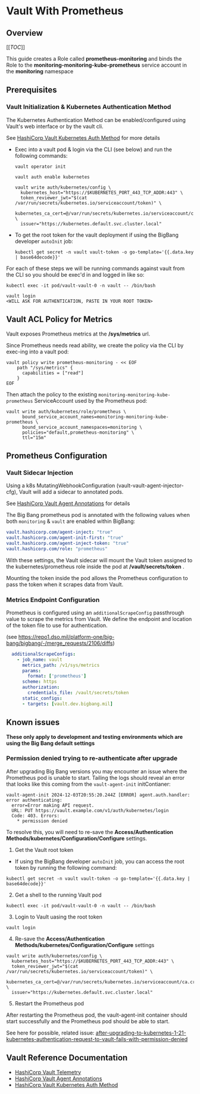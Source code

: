# Vault With Prometheus

## Overview

[[_TOC_]]

This guide creates a Role called **prometheus-monitoring** and binds the Role to the **monitoring-monitoring-kube-prometheus** service account in the **monitoring** namespace

## Prerequisites

### Vault Initialization & Kubernetes Authentication Method

The Kubernetes Authentication Method can be enabled/configured using Vault's web interface or by the vault cli.

See [HashiCorp Vault Kubernetes Auth Method](https://developer.hashicorp.com/vault/docs/auth/kubernetes) for more details

* Exec into a vault pod & login via the CLI (see below) and run the following commands:

  ```shell
  vault operator init

  vault auth enable kubernetes
  
  vault write auth/kubernetes/config \
    kubernetes_host="https://$KUBERNETES_PORT_443_TCP_ADDR:443" \
    token_reviewer_jwt="$(cat /var/run/secrets/kubernetes.io/serviceaccount/token)" \
    kubernetes_ca_cert=@/var/run/secrets/kubernetes.io/serviceaccount/ca.crt \
    issuer="https://kubernetes.default.svc.cluster.local" 
  ```

* To get the root token for the vault deployment if using the BigBang developer `autoInit` job:

  ```shell
  kubectl get secret -n vault vault-token -o go-template='{{.data.key | base64decode}}'
  ```

For each of these steps we will be running commands against vault from the CLI so you should be exec'd in and logged in like so:

```shell
kubectl exec -it pod/vault-vault-0 -n vault -- /bin/bash

vault login
<WILL ASK FOR AUTHENTICATION, PASTE IN YOUR ROOT TOKEN>
```

## Vault ACL Policy for Metrics

Vault exposes Prometheus metrics at the **/sys/metrics** url.

Since Prometheus needs read ability, we create the policy via the CLI by exec-ing into a vault pod:

```shell
vault policy write prometheus-monitoring - << EOF
    path "/sys/metrics" {
      capabilities = ["read"]
    }
EOF
```

Then attach the policy to the existing `monitoring-monitoring-kube-prometheus` ServiceAccount used by the Prometheus pod:

```shell
vault write auth/kubernetes/role/prometheus \
      bound_service_account_names=monitoring-monitoring-kube-prometheus \
      bound_service_account_namespaces=monitoring \
      policies="default,prometheus-monitoring" \
      ttl="15m"
```

## Prometheus Configuration
### Vault Sidecar Injection

Using a k8s MutatingWebhookConfiguration (vault-vault-agent-injector-cfg), Vault will add a sidecar to annotated pods.

See [HashiCorp Vault Agent Annotations](https://developer.hashicorp.com/vault/docs/platform/k8s/injector/annotations#agent-annotations) for details

The Big Bang prometheus pod is annotated with the following values when both `monitoring` & `vault` are enabled within BigBang:

```yaml
vault.hashicorp.com/agent-inject: "true"
vault.hashicorp.com/agent-init-first: "true"
vault.hashicorp.com/agent-inject-token: "true"
vault.hashicorp.com/role: "prometheus"
```

With these settings, the Vault sidecar will mount the Vault token assigned to the kubernetes/prometheus role inside the pod at **/vault/secrets/token** .

Mounting the token inside the pod allows the Prometheus configuration to pass the token when it scrapes data from Vault.

### Metrics Endpoint Configuration

Prometheus is configured using an `additionalScrapeConfig` passthrough value to scrape the metrics from Vault.  We define the endpoint and location of the token file to use for authentication.

(see https://repo1.dso.mil/platform-one/big-bang/bigbang/-/merge_requests/2106/diffs)

```yaml
  additionalScrapeConfigs:
    - job_name: vault
      metrics_path: /v1/sys/metrics
      params:
        format: ['prometheus']
      scheme: https
      authorization:
        credentials_file: /vault/secrets/token
      static_configs:
      - targets: [vault.dev.bigbang.mil]
```

## Known issues

**These only apply to development and testing environments which are using the Big Bang default settings**

### Permission denied trying to re-authenticate after upgrade
After upgrading Big Bang versions you may encounter an issue where the Prometheus pod is unable to start. Tailing the logs should reveal an error that looks like this coming from the `vault-agent-init` initContianer:
```plaintext
vault-agent-init 2024-12-03T20:55:20.244Z [ERROR] agent.auth.handler: error authenticating:
  error=Error making API request.
  URL: PUT https://vault.example.com/v1/auth/kubernetes/login
  Code: 403. Errors:
    * permission denied
```
To resolve this, you will need to re-save the **Access/Authentication Methods/kubernetes/Configuration/Configure** settings.

1. Get the Vault root token
  - If using the BigBang developer `autoInit` job, you can access the root token by running the following command:
```shell
kubectl get secret -n vault vault-token -o go-template='{{.data.key | base64decode}}'
```
2. Get a shell to the running Vault pod
```shell
kubectl exec -it pod/vault-vault-0 -n vault -- /bin/bash
```
3. Login to Vault uasing the root token
```shell
vault login
```
4.  Re-save the **Access/Authentication Methods/kubernetes/Configuration/Configure** settings
```shell
vault write auth/kubernetes/config \
  kubernetes_host="https://$KUBERNETES_PORT_443_TCP_ADDR:443" \
  token_reviewer_jwt="$(cat /var/run/secrets/kubernetes.io/serviceaccount/token)" \
  kubernetes_ca_cert=@/var/run/secrets/kubernetes.io/serviceaccount/ca.crt \
  issuer="https://kubernetes.default.svc.cluster.local" 
```
5. Restart the Prometheus pod

After restarting the Prometheus pod, the vault-agent-init container should start successfully and the Prometheus pod should be able to start.

See here for possible, related issue: [after-upgrading-to-kubernetes-1-21-kubernetes-authentication-request-to-vault-fails-with-permission-denied](https://discuss.hashicorp.com/t/after-upgrading-to-kubernetes-1-21-kubernetes-authentication-request-to-vault-fails-with-permission-denied/29392)

## Vault Reference Documentation

* [HashiCorp Vault Telemetry](https://developer.hashicorp.com/vault/docs/configuration/telemetry#prometheus)
* [HashiCorp Vault Agent Annotations](https://developer.hashicorp.com/vault/docs/platform/k8s/injector/annotations#agent-annotations)
* [HashiCorp Vault Kubernetes Auth Method](https://developer.hashicorp.com/vault/docs/auth/kubernetes)
